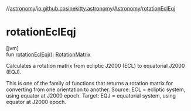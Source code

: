 //[astronomy](../../../index.md)/[io.github.cosinekitty.astronomy](../index.md)/[Astronomy](index.md)/[rotationEclEqj](rotation-ecl-eqj.md)

# rotationEclEqj

[jvm]\
fun [rotationEclEqj](rotation-ecl-eqj.md)(): [RotationMatrix](../-rotation-matrix/index.md)

Calculates a rotation matrix from ecliptic J2000 (ECL) to equatorial J2000 (EQJ).

This is one of the family of functions that returns a rotation matrix for converting from one orientation to another. Source: ECL = ecliptic system, using equator at J2000 epoch. Target: EQJ = equatorial system, using equator at J2000 epoch.
